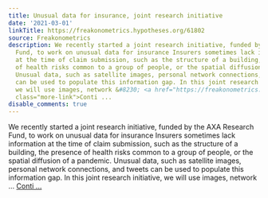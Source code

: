 ```yaml
---
title: Unusual data for insurance, joint research initiative
date: '2021-03-01'
linkTitle: https://freakonometrics.hypotheses.org/61802
source: Freakonometrics
description: We recently started a joint research initiative, funded by the AXA Research
  Fund, to work on unusual data for insurance Insurers sometimes lack information
  at the time of claim submission, such as the structure of a building, the presence
  of health risks common to a group of people, or the spatial diffusion of a pandemic.
  Unusual data, such as satellite images, personal network connections, and tweets
  can be used to populate this information gap. In this joint research initiative,
  we will use images, network &#8230; <a href="https://freakonometrics.hypotheses.org/61802"
  class="more-link">Conti ...
disable_comments: true
---
```

We recently started a joint research initiative, funded by the AXA Research Fund, to work on unusual data for insurance Insurers sometimes lack information at the time of claim submission, such as the structure of a building, the presence of health risks common to a group of people, or the spatial diffusion of a pandemic. Unusual data, such as satellite images, personal network connections, and tweets can be used to populate this information gap. In this joint research initiative, we will use images, network &#8230; <a href="https://freakonometrics.hypotheses.org/61802" class="more-link">Conti ...